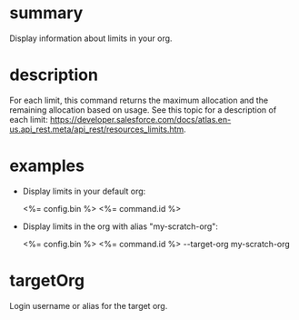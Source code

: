 # summary

Display information about limits in your org.

# description

For each limit, this command returns the maximum allocation and the remaining allocation based on usage. See this topic for a description of each limit: https://developer.salesforce.com/docs/atlas.en-us.api_rest.meta/api_rest/resources_limits.htm.

# examples

- Display limits in your default org:

  <%= config.bin %> <%= command.id %>

- Display limits in the org with alias "my-scratch-org":

  <%= config.bin %> <%= command.id %> --target-org my-scratch-org

# targetOrg

Login username or alias for the target org.
